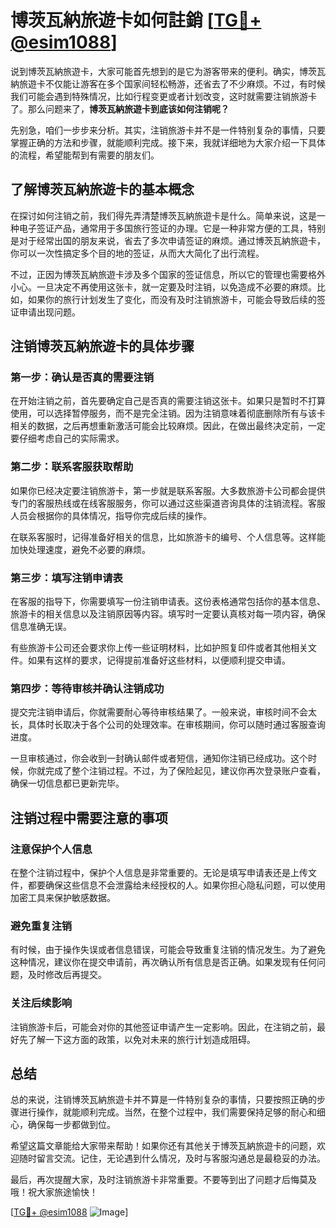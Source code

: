 # 博茨瓦納旅遊卡如何註銷 [[TG💪+ @esim1088](https://t.me/s/esim1088)]

说到博茨瓦納旅遊卡，大家可能首先想到的是它为游客带来的便利。确实，博茨瓦納旅遊卡不仅能让游客在多个国家间轻松畅游，还省去了不少麻烦。不过，有时候我们可能会遇到特殊情况，比如行程变更或者计划改变，这时就需要注销旅游卡了。那么问题来了，**博茨瓦納旅遊卡到底该如何注销呢？**

先别急，咱们一步步来分析。其实，注销旅游卡并不是一件特别复杂的事情，只要掌握正确的方法和步骤，就能顺利完成。接下来，我就详细地为大家介绍一下具体的流程，希望能帮到有需要的朋友们。

## 了解博茨瓦納旅遊卡的基本概念

在探讨如何注销之前，我们得先弄清楚博茨瓦納旅遊卡是什么。简单来说，这是一种电子签证产品，通常用于多国旅行签证的办理。它是一种非常方便的工具，特别是对于经常出国的朋友来说，省去了多次申请签证的麻烦。通过博茨瓦納旅遊卡，你可以一次性搞定多个目的地的签证，从而大大简化了出行流程。

不过，正因为博茨瓦納旅遊卡涉及多个国家的签证信息，所以它的管理也需要格外小心。一旦决定不再使用这张卡，就一定要及时注销，以免造成不必要的麻烦。比如，如果你的旅行计划发生了变化，而没有及时注销旅游卡，可能会导致后续的签证申请出现问题。

## 注销博茨瓦納旅遊卡的具体步骤

### 第一步：确认是否真的需要注销

在开始注销之前，首先要确定自己是否真的需要注销这张卡。如果只是暂时不打算使用，可以选择暂停服务，而不是完全注销。因为注销意味着彻底删除所有与该卡相关的数据，之后再想重新激活可能会比较麻烦。因此，在做出最终决定前，一定要仔细考虑自己的实际需求。

### 第二步：联系客服获取帮助

如果你已经决定要注销旅游卡，第一步就是联系客服。大多数旅游卡公司都会提供专门的客服热线或在线客服服务，你可以通过这些渠道咨询具体的注销流程。客服人员会根据你的具体情况，指导你完成后续的操作。

在联系客服时，记得准备好相关的信息，比如旅游卡的编号、个人信息等。这样能加快处理速度，避免不必要的麻烦。

### 第三步：填写注销申请表

在客服的指导下，你需要填写一份注销申请表。这份表格通常包括你的基本信息、旅游卡的相关信息以及注销原因等内容。填写时一定要认真核对每一项内容，确保信息准确无误。

有些旅游卡公司还会要求你上传一些证明材料，比如护照复印件或者其他相关文件。如果有这样的要求，记得提前准备好这些材料，以便顺利提交申请。

### 第四步：等待审核并确认注销成功

提交完注销申请后，你就需要耐心等待审核结果了。一般来说，审核时间不会太长，具体时长取决于各个公司的处理效率。在审核期间，你可以随时通过客服查询进度。

一旦审核通过，你会收到一封确认邮件或者短信，通知你注销已经成功。这个时候，你就完成了整个注销过程。不过，为了保险起见，建议你再次登录账户查看，确保一切信息都已更新完毕。

## 注销过程中需要注意的事项

### 注意保护个人信息

在整个注销过程中，保护个人信息是非常重要的。无论是填写申请表还是上传文件，都要确保这些信息不会泄露给未经授权的人。如果你担心隐私问题，可以使用加密工具来保护敏感数据。

### 避免重复注销

有时候，由于操作失误或者信息错误，可能会导致重复注销的情况发生。为了避免这种情况，建议你在提交申请前，再次确认所有信息是否正确。如果发现有任何问题，及时修改后再提交。

### 关注后续影响

注销旅游卡后，可能会对你的其他签证申请产生一定影响。因此，在注销之前，最好先了解一下这方面的政策，以免对未来的旅行计划造成阻碍。

## 总结

总的来说，注销博茨瓦納旅遊卡并不算是一件特别复杂的事情，只要按照正确的步骤进行操作，就能顺利完成。当然，在整个过程中，我们需要保持足够的耐心和细心，确保每一步都做到位。

希望这篇文章能给大家带来帮助！如果你还有其他关于博茨瓦納旅遊卡的问题，欢迎随时留言交流。记住，无论遇到什么情况，及时与客服沟通总是最稳妥的办法。

最后，再次提醒大家，及时注销旅游卡非常重要。不要等到出了问题才后悔莫及哦！祝大家旅途愉快！

[[TG💪+ @esim1088](https://t.me/s/esim1088) ![Image](https://i.postimg.cc/4NQfJmqS/Snipaste-2025-05-13-00-14-12.png)]